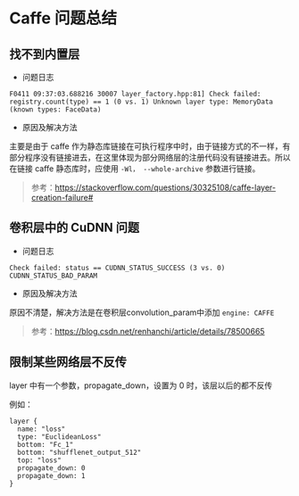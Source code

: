# Caffe 问题总结

## 找不到内置层

- 问题日志

``` text
F0411 09:37:03.688216 30007 layer_factory.hpp:81] Check failed: registry.count(type) == 1 (0 vs. 1) Unknown layer type: MemoryData (known types: FaceData)
```

- 原因及解决方法

主要是由于 caffe 作为静态库链接在可执行程序中时，由于链接方式的不一样，有部分程序没有链接进去，在这里体现为部分网络层的注册代码没有链接进去。所以在链接 caffe 静态库时，应使用 `-Wl， --whole-archive` 参数进行链接。

> 参考：https://stackoverflow.com/questions/30325108/caffe-layer-creation-failure#

## 卷积层中的 CuDNN 问题

- 问题日志

``` text
Check failed: status == CUDNN_STATUS_SUCCESS (3 vs. 0) CUDNN_STATUS_BAD_PARAM
```

- 原因及解决方法

原因不清楚，解决方法是在卷积层convolution_param中添加 `engine: CAFFE`

> 参考：https://blog.csdn.net/renhanchi/article/details/78500665

## 限制某些网络层不反传

layer 中有一个参数，propagate_down，设置为 0 时，该层以后的都不反传

例如：

```
layer {
  name: "loss"
  type: "EuclideanLoss"
  bottom: "Fc_1"
  bottom: "shufflenet_output_512"
  top: "loss"
  propagate_down: 0
  propagate_down: 1
}
```
